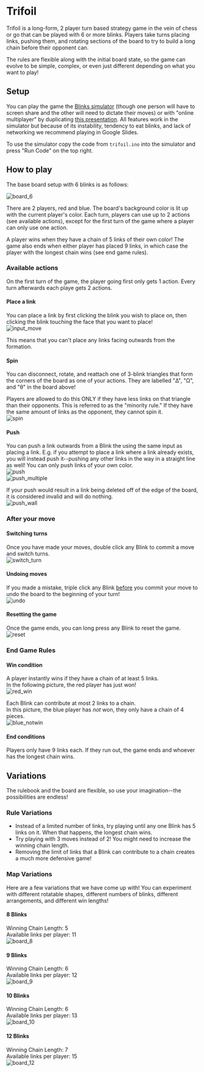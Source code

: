 
# Trifoil

Trifoil is a long-form, 2 player turn based strategy game in the vein of chess or go that can be played with 6 or more blinks.
Players take turns placing links, pushing them, and rotating sections of the board to try to build a long chain before their opponent can.

The rules are flexible along with the initial board state, so the game can evolve to be simple, complex, or even just different depending on what you want to play!

## Setup

You can play the game the [Blinks simulator](https://move38.github.io/Blinks-Simulator/) (though one person will have to screen share and the other will need to dictate their moves) or with "online multiplayer" by duplicating [this presentation](https://docs.google.com/presentation/d/1zNeIM4jhh3tsyYy73fLiq9a-cftgsKfThUjC3I1FVD8/edit?usp=sharing).
All features work in the simulator but because of its instability, tendency to eat blinks, and lack of networking we recommend playing in Google Slides.

To use the simulator copy the code from `trifoil.ino` into the simulator and press "Run Code" on the top right.

## How to play

The base board setup with 6 blinks is as follows:

![board_6](https://github.com/aaronsantiago/trifoil/blob/master/images/board_6.png?raw=true)

There are 2 players, red and blue. The board's background color is lit up with the current player's color.
Each turn, players can use up to 2 actions (see available actions), except for the first turn of the game where a player can only use one action.

A player wins when they have a chain of 5 links of their own color!
The game also ends when either player has placed 9 links, in which case the player with the longest chain wins (see end game rules).

### Available actions

On the first turn of the game, the player going first only gets 1 action.
Every turn afterwards each playe gets 2 actions.

#### Place a link

You can place a link by first clicking the blink you wish to place on, then clicking the blink touching the face that you want to place!  
![input_move](https://github.com/aaronsantiago/trifoil/blob/master/images/input_move.gif?raw=true)

This means that you can't place any links facing outwards from the formation.

#### Spin 

You can disconnect, rotate, and reattach one of 3-blink triangles that form the corners of the board as one of your actions.
They are labelled "Δ", "Ω", and "θ" in the board above!

Players are allowed to do this ONLY if they have less links on that triangle than their opponents.
This is referred to as the "minority rule."
If they have the same amount of links as the opponent, they cannot spin it.  
![spin](https://github.com/aaronsantiago/trifoil/blob/master/images/spin.gif?raw=true)

#### Push

You can push a link outwards from a Blink the using the same input as placing a link.
E.g. if you attempt to place a link where a link already exists, you will instead push it--pushing any other links in the way in a straight line as well!
You can only push links of your own color.  
![push](https://github.com/aaronsantiago/trifoil/blob/master/images/push.gif?raw=true)  
![push_multiple](https://github.com/aaronsantiago/trifoil/blob/master/images/push_multiple.gif?raw=true)

If your push would result in a link being deleted off of the edge of the board, it is considered invalid and will do nothing.  
![push_wall](https://github.com/aaronsantiago/trifoil/blob/master/images/push_wall.gif?raw=true)


### After your move

#### Switching turns

Once you have made your moves, double click any Blink to commit a move and switch turns.  
![switch_turn](https://github.com/aaronsantiago/trifoil/blob/master/images/switch_turn.gif?raw=true)

#### Undoing moves

If you made a mistake, triple click any Blink <ins>before</ins> you commit your move to undo the board to the beginning of your turn!  
![undo](https://github.com/aaronsantiago/trifoil/blob/master/images/undo.gif?raw=true)

#### Resetting the game

Once the game ends, you can long press any Blink to reset the game.  
![reset](https://github.com/aaronsantiago/trifoil/blob/master/images/reset.gif?raw=true)


### End Game Rules
#### Win condition
A player instantly wins if they have a chain of at least 5 links.  
In the following picture, the red player has just won!  
![red_win](https://github.com/aaronsantiago/trifoil/blob/master/images/red_win.png?raw=true)

Each Blink can contribute at most 2 links to a chain.  
In this picture, the blue player has *not* won, they only have a chain of 4 pieces.  
![blue_notwin](https://github.com/aaronsantiago/trifoil/blob/master/images/blue_notwin.png?raw=true)

#### End conditions
Players only have 9 links each. If they run out, the game ends and whoever has the longest chain wins.

## Variations

The rulebook and the board are flexible, so use your imagination--the possibilities are endless!

### Rule Variations

 - Instead of a limited number of links, try playing until any one Blink has 5 links on it. When that happens, the longest chain wins.
 - Try playing with 3 moves instead of 2! You might need to increase the winning chain length.
 - Removing the limit of links that a Blink can contribute to a chain creates a much more defensive game!

### Map Variations

Here are a few variations that we have come up with!
You can experiment with different rotatable shapes, different numbers of blinks, different arrangements, and different win lengths!

#### 8 Blinks

Winning Chain Length: 5  
Available links per player: 11   
![board_8](https://github.com/aaronsantiago/trifoil/blob/master/images/board_6.png?raw=true)

#### 9 Blinks

Winning Chain Length: 6  
Available links per player: 12  
![board_9](https://github.com/aaronsantiago/trifoil/blob/master/images/board_6.png?raw=true)

#### 10 Blinks

Winning Chain Length: 6   
Available links per player: 13  
![board_10](https://github.com/aaronsantiago/trifoil/blob/master/images/board_6.png?raw=true)

#### 12 Blinks

Winning Chain Length: 7  
Available links per player: 15  
![board_12](https://github.com/aaronsantiago/trifoil/blob/master/images/board_6.png?raw=true)
